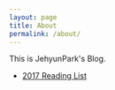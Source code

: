 ```yaml
---
layout: page
title: About
permalink: /about/
---
```


This is JehyunPark's Blog.

- [2017 Reading List](/book/2017/01/01/reading-list.html)
